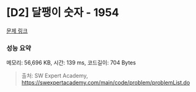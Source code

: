 # [D2] 달팽이 숫자 - 1954 

[문제 링크](https://swexpertacademy.com/main/code/problem/problemDetail.do?contestProbId=AV5PobmqAPoDFAUq) 

### 성능 요약

메모리: 56,696 KB, 시간: 139 ms, 코드길이: 704 Bytes



> 출처: SW Expert Academy, https://swexpertacademy.com/main/code/problem/problemList.do